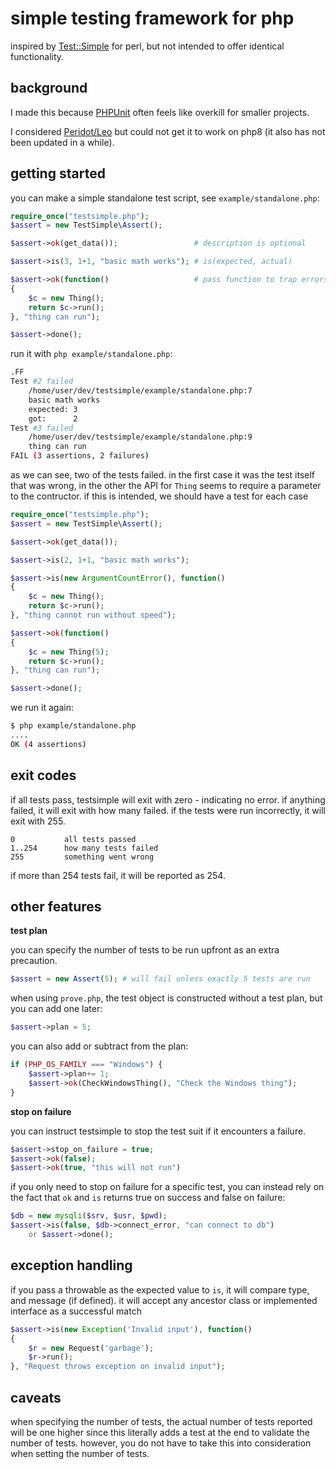 # simple testing framework for php

inspired by [Test::Simple](https://metacpan.org/pod/Test::Simple) for perl,
but not intended to offer identical functionality.

## background

I made this because [PHPUnit](https://phpunit.de/) often feels like overkill
for smaller projects.

I considered [Peridot/Leo](https://github.com/peridot-php/leo) but could not
get it to work on php8 (it also has not been updated in a while).

## getting started

you can make a simple standalone test script, see `example/standalone.php`:

```php
require_once("testsimple.php");
$assert = new TestSimple\Assert();

$assert->ok(get_data());                 # description is optional

$assert->is(3, 1+1, "basic math works"); # is(expected, actual)

$assert->ok(function()                   # pass function to trap errors
{
    $c = new Thing();
    return $c->run();
}, "thing can run");

$assert->done();
```

run it with `php example/standalone.php`:

```sh
.FF
Test #2 failed
    /home/user/dev/testsimple/example/standalone.php:7
    basic math works
    expected: 3
    got:      2
Test #3 failed
    /home/user/dev/testsimple/example/standalone.php:9
    thing can run
FAIL (3 assertions, 2 failures)
```

as we can see, two of the tests failed. in the first case it was the test
itself that was wrong, in the other the API for `Thing` seems to require a
parameter to the contructor. if this is intended, we should have a test for
each case

```php
require_once("testsimple.php");
$assert = new TestSimple\Assert();

$assert->ok(get_data());

$assert->is(2, 1+1, "basic math works");

$assert->is(new ArgumentCountError(), function()
{
    $c = new Thing();
    return $c->run();
}, "thing cannot run without speed");

$assert->ok(function()
{
    $c = new Thing(5);
    return $c->run();
}, "thing can run");

$assert->done();
```

we run it again:

```sh
$ php example/standalone.php
....
OK (4 assertions)
```

## exit codes

if all tests pass, testsimple will exit with zero - indicating no error.
if anything failed, it will exit with how many failed. if the tests were run
incorrectly, it will exit with 255.

```
0           all tests passed
1..254      how many tests failed
255         something went wrong
```

if more than 254 tests fail, it will be reported as 254.


## other features

**test plan**

you can specify the number of tests to be run upfront as an extra precaution.

```php
$assert = new Assert(5); # will fail unless exactly 5 tests are run
```

when using `prove.php`, the test object is constructed without a test plan, but
you can add one later:

```php
$assert->plan = 5;
```

you can also add or subtract from the plan:

```php
if (PHP_OS_FAMILY === "Windows") {
    $assert->plan+= 1;
    $assert->ok(CheckWindowsThing(), "Check the Windows thing");
}
```

**stop on failure**

you can instruct testsimple to stop the test suit if it encounters a failure.

```php
$assert->stop_on_failure = true;
$assert->ok(false);
$assert->ok(true, "this will not run")
```

if you only need to stop on failure for a specific test, you can instead rely
on the fact that `ok` and `is` returns true on success and false on failure:

```php
$db = new mysqli($srv, $usr, $pwd);
$assert->is(false, $db->connect_error, "can connect to db")
    or $assert->done();
```

## exception handling

if you pass a throwable as the expected value to `is`, it will compare type,
and message (if defined). it will accept any ancestor class or implemented
interface as a successful match

```php
$assert->is(new Exception('Invalid input'), function()
{
    $r = new Request('garbage');
    $r->run();
}, "Request throws exception on invalid input");
```

## caveats

when specifying the number of tests, the actual number of tests reported will
be one higher since this literally adds a test at the end to validate the
number of tests. however, you do not have to take this into consideration when
setting the number of tests.


